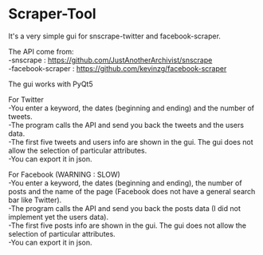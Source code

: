 # Scraper-Tool

It's a very simple gui for snscrape-twitter and facebook-scraper.

The API come from:  
-snscrape : https://github.com/JustAnotherArchivist/snscrape  
-facebook-scraper : https://github.com/kevinzg/facebook-scraper

The gui works with PyQt5

For Twitter  
-You enter a keyword, the dates (beginning and ending) and the number of tweets.  
-The program calls the API and send you back the tweets and the users data.  
-The first five tweets and users info are shown in the gui. The gui does not allow the selection of particular attributes.  
-You can export it in json.

For Facebook (WARNING : SLOW)   
-You enter a keyword, the dates (beginning and ending), the number of posts and the name of the page (Facebook does not have a general search bar like Twitter).  
-The program calls the API and send you back the posts data (I did not implement yet the users data).  
-The first five posts info are shown in the gui. The gui does not allow the selection of particular attributes.  
-You can export it in json. 

